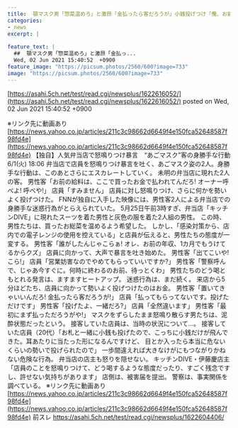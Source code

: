 ```yaml
---
title:  顎マスク男「惣菜温めろ」と激昂「金払ったら客だろうが」小銭投げつけ「俺、お前の年収1カ月で儲けてるから！クズ！」東京★８  
categories:
- news
excerpt: |
  
feature_text: |
  ##  顎マスク男「惣菜温めろ」と激昂「金払っ...
  Wed, 02 Jun 2021 15:40:52  +0900
feature_image: "https://picsum.photos/2560/600?image=733"
image: "https://picsum.photos/2560/600?image=733"
---
```


[https://asahi.5ch.net/test/read.cgi/newsplus/1622616052/](https://asahi.5ch.net/test/read.cgi/newsplus/1622616052/)
posted on Wed, 02 Jun 2021 15:40:52  +0900

<!--more-->

※リンク先に動画あり [https://news.yahoo.co.jp/articles/211c3c98662d6649f4e150fca52648587f98fd4e](https://news.yahoo.co.jp/articles/211c3c98662d6649f4e150fca52648587f98fd4e) 【独自】人気弁当店で怒鳴りつけ暴言　“あごマスク”客の身勝手な行動 6/1(火) 18:06 弁当店で店員を怒鳴りつけ暴言を吐く、あごマスク姿の2人。身勝手な行動は、このあとさらにエスカレートしていく。 未明の弁当店に現れた2人の客。 男性客「お前の給料は、ここで買ったお金で払われてんだろ! オーナー呼べよ! 呼べや!」 店員「すみません」 店員に対し怒鳴りつけ、さらに何かを勢いよく投げつけた。 FNNが独自に入手した映像には、男性客2人による弁当店での身勝手な迷惑行為がとらえられていた。 5月25日午前3時すぎ、弁当店「キッチンDIVE」に現れたスーツを着た男性と灰色の服を着た2人組の男性。 この時、男性たちは、買ったお総菜を温めるよう希望した。 しかし、「感染対策から、店内での電子レンジの使用を控えている」と店員が伝えると、男性たちの態度が一変する。 男性客「誰がしたんじゃこらぁ! オレ、お前の年収、1カ月でもうけてるからクズ」 店員に向かって、大声で暴言を吐き始めた。 男性客「出てこいや! こら!」 店員「営業妨害なのでやめてもらっていいですか?」 男性客「警察呼んで、じゃあ今すぐに。何時に終わるのお前、待っとくわ」 男性たちのどう喝ともとれる発言は、ますますヒートアップ。 迷惑行為は、まだ続く。 来店から5分ほどたち、店員に向かって勢いよく投げつけたのはお金。 男性客「置いてきゃいいんだろ! 金払ったら客だろうが!」 店員「払ってもらってないです。投げただけです」 男性客「投げたよ、一緒だろ?」 店員「全然違います」 男性客「最初にまず払っただろうがや!」 マスクをずらしたまま怒鳴り散らす男たちは、泥酔状態だったという。 接客していた店員は、当時の状況について...。 接客していた店員（20代）「お札と一緒に小銭も投げたので、こっちに小銭だけが飛んできた。耳あたりに当たった形になるんですけど、 目とか入ったら本当に危ないくらいの勢いで投げられたので」 一歩間違えれば大きなけがにもつながりかねない危険な行為。 弁当店の店主も怒りを隠せない。 キッチンDIVE・伊藤慶店主「店員のことを怒鳴りつけて、どう喝するような態度だったり、すごく残念ですし、許せない気持ちがあります」 店側は、被害届を提出。 警察は、事実関係を調べている。 ※リンク先に動画あり [https://news.yahoo.co.jp/articles/211c3c98662d6649f4e150fca52648587f98fd4e](https://news.yahoo.co.jp/articles/211c3c98662d6649f4e150fca52648587f98fd4e) 前スレ https://asahi.5ch.net/test/read.cgi/newsplus/1622604406/
